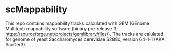 # scMappability 

This repo contains mappability tracks calculated with GEM (GEnome Multitool) mappability software (binary pre-release 3; https://sourceforge.net/projects/gemlibrary/files/). The tracks are calulated for genome of yeast Saccharomyces cerevisiae S288c, version 64-1-1 (AKA SacCer3).
